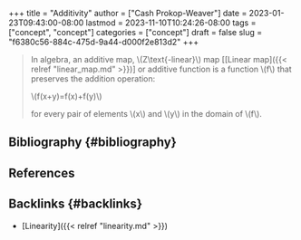 +++
title = "Additivity"
author = ["Cash Prokop-Weaver"]
date = 2023-01-23T09:43:00-08:00
lastmod = 2023-11-10T10:24:26-08:00
tags = ["concept", "concept"]
categories = ["concept"]
draft = false
slug = "f6380c56-884c-475d-9a44-d000f2e813d2"
+++

> In algebra, an additive map, \\(Z\text{-linear}\\) map [[Linear map]({{< relref "linear_map.md" >}})] or additive function is a function \\(f\\) that preserves the addition operation:
>
> \\(f(x+y)=f(x)+f(y)\\)
>
> for every pair of elements \\(x\\) and \\(y\\) in the domain of \\(f\\).


## Bibliography {#bibliography}

## References

<style>.csl-entry{text-indent: -1.5em; margin-left: 1.5em;}</style><div class="csl-bib-body">
</div>


## Backlinks {#backlinks}

-   [Linearity]({{< relref "linearity.md" >}})
